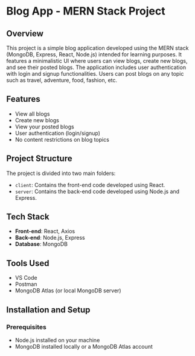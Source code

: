 # Blog App - MERN Stack Project

## Overview

This project is a simple blog application developed using the MERN stack (MongoDB, Express, React, Node.js) intended for learning purposes. It features a minimalistic UI where users can view blogs, create new blogs, and see their posted blogs. The application includes user authentication with login and signup functionalities. Users can post blogs on any topic such as travel, adventure, food, fashion, etc.

## Features

- View all blogs
- Create new blogs
- View your posted blogs
- User authentication (login/signup)
- No content restrictions on blog topics

## Project Structure

The project is divided into two main folders:

- `client`: Contains the front-end code developed using React.
- `server`: Contains the back-end code developed using Node.js and Express.

## Tech Stack

- **Front-end**: React, Axios
- **Back-end**: Node.js, Express
- **Database**: MongoDB

## Tools Used

- VS Code
- Postman
- MongoDB Atlas (or local MongoDB server)

## Installation and Setup

### Prerequisites

- Node.js installed on your machine
- MongoDB installed locally or a MongoDB Atlas account
